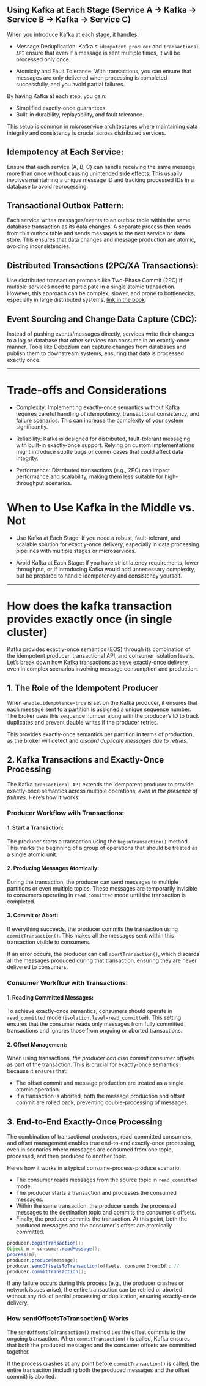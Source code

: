 ## Using Kafka at Each Stage (Service A -> Kafka -> Service B -> Kafka -> Service C)

When you introduce Kafka at each stage, it handles:

- Message Deduplication: Kafka's `idempotent producer` and `transactional API` ensure that even if a message is sent multiple times, it will be processed only once.

- Atomicity and Fault Tolerance: With transactions, you can ensure that messages are only delivered when processing is completed successfully, and you avoid partial failures.

By having Kafka at each step, you gain:

- Simplified exactly-once guarantees.
- Built-in durability, replayability, and fault tolerance.

This setup is common in microservice architectures where maintaining data integrity and consistency is crucial across distributed services.

## Idempotency at Each Service:

Ensure that each service (A, B, C) can handle receiving the same message more than once without causing unintended side effects. This usually involves maintaining a unique message ID and tracking processed IDs in a database to avoid reprocessing.

## Transactional Outbox Pattern:

Each service writes messages/events to an outbox table within the same database transaction as its data changes. A separate process then reads from this outbox table and sends messages to the next service or data store. This ensures that data changes and message production are atomic, avoiding inconsistencies.

## Distributed Transactions (2PC/XA Transactions):

Use distributed transaction protocols like Two-Phase Commit (2PC) if multiple services need to participate in a single atomic transaction. However, this approach can be complex, slower, and prone to bottlenecks, especially in large distributed systems. [link in the book](https://flink.apache.org/2018/02/28/an-overview-of-end-to-end-exactly-once-processing-in-apache-flink-with-apache-kafka-too/)

## Event Sourcing and Change Data Capture (CDC):

Instead of pushing events/messages directly, services write their changes to a log or database that other services can consume in an exactly-once manner. Tools like Debezium can capture changes from databases and publish them to downstream systems, ensuring that data is processed exactly once.

---

# Trade-offs and Considerations

- Complexity: Implementing exactly-once semantics without Kafka requires careful handling of idempotency, transactional consistency, and failure scenarios. This can increase the complexity of your system significantly.

- Reliability: Kafka is designed for distributed, fault-tolerant messaging with built-in exactly-once support. Relying on custom implementations might introduce subtle bugs or corner cases that could affect data integrity.

- Performance: Distributed transactions (e.g., 2PC) can impact performance and scalability, making them less suitable for high-throughput scenarios.

# When to Use Kafka in the Middle vs. Not

- Use Kafka at Each Stage: If you need a robust, fault-tolerant, and scalable solution for exactly-once delivery, especially in data processing pipelines with multiple stages or microservices.

- Avoid Kafka at Each Stage: If you have strict latency requirements, lower throughput, or if introducing Kafka would add unnecessary complexity, but be prepared to handle idempotency and consistency yourself.

---

# How does the kafka transaction provides exactly once (in single cluster)

Kafka provides exactly-once semantics (EOS) through its combination of the idempotent producer, transactional API, and consumer isolation levels. Let’s break down how Kafka transactions achieve exactly-once delivery, even in complex scenarios involving message consumption and production.

## 1. The Role of the Idempotent Producer

When `enable.idempotence=true` is set on the Kafka producer, it ensures that each message sent to a partition is assigned a unique sequence number. The broker uses this sequence number along with the producer’s ID to track duplicates and prevent double writes if the producer retries.

This provides exactly-once semantics per partition in terms of production, as the broker will detect and _discard duplicate messages due to retries_.

## 2. Kafka Transactions and Exactly-Once Processing

The Kafka `transactional API` extends the idempotent producer to provide exactly-once semantics across multiple operations, _even in the presence of failures_. Here’s how it works:

### Producer Workflow with Transactions:

#### 1. Start a Transaction:

The producer starts a transaction using the `beginTransaction()` method. This marks the beginning of a group of operations that should be treated as a single atomic unit.

#### 2. Producing Messages Atomically:

During the transaction, the producer can send messages to multiple partitions or even multiple topics. These messages are temporarily invisible to consumers operating in `read_committed` mode until the transaction is completed.

#### 3. Commit or Abort:

If everything succeeds, the producer commits the transaction using `commitTransaction()`. This makes all the messages sent within this transaction visible to consumers.

If an error occurs, the producer can call `abortTransaction()`, which discards all the messages produced during that transaction, ensuring they are never delivered to consumers.

### Consumer Workflow with Transactions:

#### 1. Reading Committed Messages:

To achieve exactly-once semantics, consumers should operate in `read_committed` mode (`isolation.level=read_committed`). This setting ensures that the consumer reads only messages from fully committed transactions and ignores those from ongoing or aborted transactions.

#### 2. Offset Management:

When using transactions, _the producer can also commit consumer offsets_ as part of the transaction. This is crucial for exactly-once semantics because it ensures that:

- The offset commit and message production are treated as a single atomic operation.
- If a transaction is aborted, both the message production and offset commit are rolled back, preventing double-processing of messages.

## 3. End-to-End Exactly-Once Processing

The combination of transactional producers, read_committed consumers, and offset management enables true end-to-end exactly-once processing, even in scenarios where messages are consumed from one topic, processed, and then produced to another topic.

Here’s how it works in a typical consume-process-produce scenario:

- The consumer reads messages from the source topic in `read_committed` mode.
- The producer starts a transaction and processes the consumed messages.
- Within the same transaction, the producer sends the processed messages to the destination topic and commits the consumer's offsets.
- Finally, the producer commits the transaction. At this point, both the produced messages and the consumer's offset are atomically committed.

```java
producer.beginTransaction();
Object m = consumer.readMessage();
process(m);
producer.produce(message);
producer.sendOffsetsToTransaction(offsets, consumerGroupId); //
producer.commitTransaction();
```

If any failure occurs during this process (e.g., the producer crashes or network issues arise), the entire transaction can be retried or aborted without any risk of partial processing or duplication, ensuring exactly-once delivery.

### How sendOffsetsToTransaction() Works

The `sendOffsetsToTransaction()` method ties the offset commits to the ongoing transaction. When `commitTransaction()` is called, Kafka ensures that both the produced messages and the consumer offsets are committed together.

If the process crashes at any point before `commitTransaction()` is called, the entire transaction (including both the produced messages and the offset commit) is aborted.
